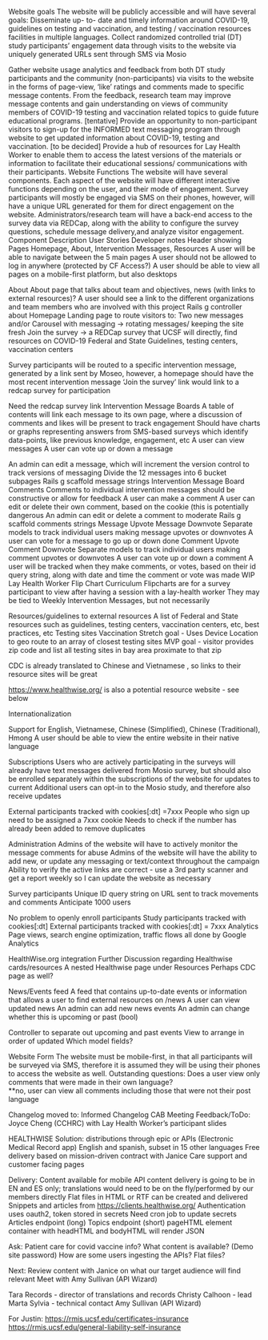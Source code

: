 
Website goals
The website will be publicly accessible and will have several goals:
Disseminate up- to- date and timely information around COVID-19,  guidelines on testing and vaccination, and testing / vaccination resources facilities in multiple languages.
Collect randomized controlled trial (DT) study participants’ engagement data through visits to the website via uniquely generated URLs sent through SMS via Mosio

Gather website usage analytics and feedback  from both DT study participants and the community (non-participants) via visits to the website in the forms of page-view, ‘like’ ratings and comments made to specific message contents.   From the feedback, research team may improve message contents and gain understanding on views of community members of COVID-19 testing and vaccination related topics to guide future educational programs.
[tentative] Provide an opportunity to non-participant visitors to sign-up for the INFORMED text messaging program through website to get updated information about COVID-19, testing and vaccination.
[to be decided] Provide a hub of resources for Lay Health Worker to enable them to access the latest versions of the materials or information to facilitate their educational sessions/ communications with their participants.
Website Functions
The website will have several components.  Each aspect of the website will have different interactive functions depending on the user, and their mode of engagement.  Survey participants will mostly be engaged via SMS on their phones, however, will have a unique URL generated for them for direct engagement on the website.  Administrators/research team will have a back-end access to the survey data via REDCap, along with the ability to configure the survey questions, schedule message delivery,and  analyze visitor engagement.
Component
Description
User Stories
Developer notes
Header showing Pages
Homepage, About, Intervention Messages, Resources
A user will be able to navigate between the 5 main pages
A user should not be allowed to log in anywhere (protected by CF Access?)
A user should be able to view all pages on a mobile-first platform, but also desktops

About
About page that talks about team and objectives, news (with links to external resources)?
A user should see a link to the different organizations and team members who are involved with this project
Rails g controller about
Homepage
Landing page to route visitors to:
Two new messages and/or Carousel with messaging → rotating messages/ keeping the site fresh
Join the survey → a REDCap survey that UCSF will directly,
find resources on COVID-19 Federal and State Guidelines, testing centers, vaccination centers

Survey participants will be routed to a specific intervention message, generated by a link sent by Moseo, however, a homepage should have the most recent intervention message
‘Join the survey’ link would link to a redcap survey for participation

Need the redcap survey link
Intervention Message Boards
A table of contents will link each message to its own page, where a discussion of comments and likes will be present to track engagement
Should have charts or graphs representing answers from SMS-based surveys which identify data-points, like previous knowledge, engagement, etc
A user can view messages
A user can vote up or down a message

An admin can edit a message, which will increment the version control to track versions of messaging
Divide the 12 messages into 6 bucket subpages
Rails g scaffold message strings
Intervention Message Board Comments
Comments to individual intervention messages should be constructive or allow for feedback
A user can make a comment
A user can edit or delete their own comment, based on the cookie (this is potentially dangerous
An admin can edit or delete a comment to moderate
Rails g scaffold comments strings
Message Upvote
Message Downvote
Separate models to track individual users making message upvotes or downvotes
A user can vote for a message to go up or down
done
Comment Upvote
Comment Downvote
Separate models to track individual users making comment upvotes or downvotes
A user can vote up or down a comment
A user will be tracked when they make comments, or votes, based on their id query string, along with date and time the comment or vote was made
WIP
Lay Health Worker Flip Chart Curriculum
Flipcharts are for a survey participant to view after having a session with a lay-health worker
They may be tied to Weekly Intervention Messages, but not necessarily

Resources/guidelines to external resources
A list of Federal and State resources such as guidelines, testing centers, vaccination centers, etc, best practices, etc
Testing sites
Vaccination
Stretch goal - Uses Device Location to geo route to an array of closest testing sites
MVP goal - visitor provides zip code and list all testing sites in bay area proximate to that zip

CDC is already translated to Chinese and Vietnamese , so links to their resource sites will be great

https://www.healthwise.org/ is also a potential resource website - see below


Internationalization

Support for English, Vietnamese, Chinese (Simplified), Chinese (Traditional), Hmong
A user should be able to view the entire website in their native language

Subscriptions
Users who are actively participating in the surveys will already have text messages delivered from Mosio survey, but should also be enrolled separately within the subscriptions of the website for updates to current
Additional users can opt-in to the Mosio study, and therefore also receive updates

External participants tracked with cookies[:dt] =7xxx
People who sign up need to be assigned a 7xxx cookie
Needs to check if the number has already been added to remove duplicates

Administration
Admins of the website will have to actively monitor the message comments for abuse
Admins of the website will have the ability to add new, or update any messaging or text/context throughout the campaign
Ability to verify the active links are correct - use a 3rd party scanner and get a report weekly so I can update the website as necessary

Survey participants
Unique ID query string on URL sent to track movements and comments
Anticipate 1000 users

No problem to openly enroll participants
Study participants tracked with cookies[:dt]
External participants tracked with cookies[:dt] = 7xxx
Analytics
Page views, search engine optimization, traffic flows all done by Google Analytics

HealthWise.org integration
Further Discussion regarding Healthwise cards/resources
A nested Healthwise page under Resources
Perhaps CDC page as well?

News/Events feed
A feed that contains up-to-date events or information that allows a user to find external resources on /news
A user can view updated news
An admin can add new news events
An admin can change whether this is upcoming or past (bool)

Controller to separate out upcoming and past events
View to arrange in order of updated
Which model fields?

Website Form
The website must be mobile-first, in that all participants will be surveyed via SMS, therefore it is assumed they will be using their phones to access the website as well.
Outstanding questions:
Does a user view only comments that were made in their own language?  
**no, user can view all comments including those that were not their post language

Changelog moved to:
Informed Changelog
CAB Meeting Feedback/ToDo:
Joyce Cheng (CCHRC) with Lay Health Worker’s participant slides

HEALTHWISE
Solution:
distributions through epic or APIs (Electronic Medical Record app)
English and spanish, subset in 15 other languages
Free delivery based on mission-driven contract with Janice
Care support and customer facing pages

Delivery:
Content available for mobile
API content delivery is going to be in EN and ES only; translations would need to be on the fly/performed by our members directly
Flat files in HTML or RTF can be created and delivered
Snippets and articles from https://clients.healthwise.org/
Authentication uses oauth2, token stored in secrets
Need cron job to update secrets
Articles endpoint (long)
Topics endpoint (short)
pageHTML element container with headHTML and bodyHTML will render JSON

Ask:
Patient care for covid vaccine info?
What content is available? (Demo site password)
How are some users ingesting the APIs?  Flat files?

Next:
Review content with Janice on what our target audience will find relevant
Meet with Amy Sullivan (API Wizard)

Tara Records - director of translations and records
Christy Calhoon  - lead
Marta Sylvia - technical contact
Amy Sullivan (API Wizard)

For Justin:
https://rmis.ucsf.edu/certificates-insurance
https://rmis.ucsf.edu/general-liability-self-insurance
